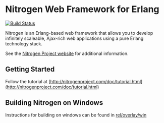 # Nitrogen Web Framework for Erlang

[![Build Status](https://travis-ci.org/choptastic/nitrogen.png)](https://travis-ci.org/choptastic/nitrogen)

Nitrogen is an Erlang-based web framework that allows you to develop
infinitely scaleable, Ajax-rich web applications using a pure Erlang 
technology stack.

See the [Nitrogen Project website](http://nitrogenproject.com) for
additional information.

## Getting Started

Follow the tutorial at
[http://nitrogenproject.com/doc/tutorial.html](http://nitrogenproject.com/doc/tutorial.html)

## Building Nitrogen on Windows

Instructions for building on windows can be found in [rel/overlay/win](https://github.com/nitrogen/nitrogen/blob/master/rel/overlay/win/README.md)
